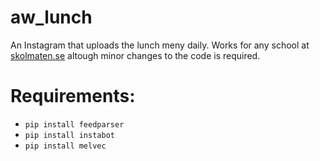 # aw_lunch
An Instagram that uploads the lunch meny daily.
Works for any school at [skolmaten.se](https://skolmaten.se/) altough minor changes to the code is required.

# Requirements:
- ```pip install feedparser```
- ```pip install instabot```
- ```pip install melvec```
